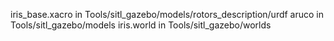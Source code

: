 iris_base.xacro in Tools/sitl_gazebo/models/rotors_description/urdf
aruco in Tools/sitl_gazebo/models
iris.world in Tools/sitl_gazebo/worlds
